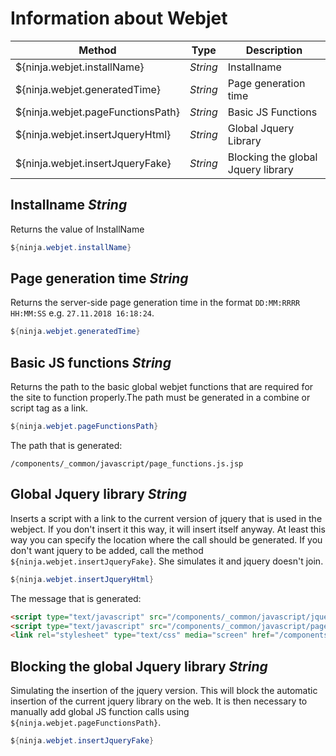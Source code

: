 # Information about Webjet

| Method | Type | Description |
| --------------------------------- | -------- | ------------------------------------ |
| ${ninja.webjet.installName}       | *String* | Installname |
| ${ninja.webjet.generatedTime}     | *String* | Page generation time |
| ${ninja.webjet.pageFunctionsPath} | *String* | Basic JS Functions |
| ${ninja.webjet.insertJqueryHtml}  | *String* | Global Jquery Library |
| ${ninja.webjet.insertJqueryFake}  | *String* | Blocking the global Jquery library |

## Installname *String*

Returns the value of InstallName

```java
${ninja.webjet.installName}
```

## Page generation time *String*

Returns the server-side page generation time in the format `DD:MM:RRRR HH:MM:SS` e.g. `27.11.2018 16:18:24`.

```java
${ninja.webjet.generatedTime}
```

## Basic JS functions *String*

Returns the path to the basic global webjet functions that are required for the site to function properly.The path must be generated in a combine or script tag as a link.

```java
${ninja.webjet.pageFunctionsPath}
```

The path that is generated:

```url
/components/_common/javascript/page_functions.js.jsp
```

## Global Jquery library *String*

Inserts a script with a link to the current version of jquery that is used in the webject. If you don't insert it this way, it will insert itself anyway. At least this way you can specify the location where the call should be generated. If you don't want jquery to be added, call the method `${ninja.webjet.insertJqueryFake}`. She simulates it and jquery doesn't join.

```java
${ninja.webjet.insertJqueryHtml}
```

The message that is generated:

```html
<script type="text/javascript" src="/components/_common/javascript/jquery.js" ></script>
<script type="text/javascript" src="/components/_common/javascript/page_functions.js.jsp?language=sk" ></script>
<link rel="stylesheet" type="text/css" media="screen" href="/components/form/check_form.css" />
```

## Blocking the global Jquery library *String*

Simulating the insertion of the jquery version. This will block the automatic insertion of the current jquery library on the web. It is then necessary to manually add global JS function calls using `${ninja.webjet.pageFunctionsPath}`.

```java
${ninja.webjet.insertJqueryFake}
```

